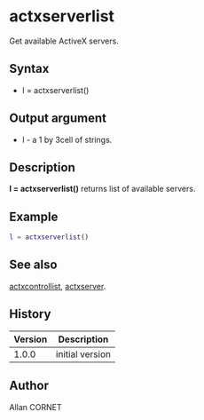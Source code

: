 

# actxserverlist

Get available ActiveX servers.

## Syntax

- l = actxserverlist()

## Output argument

 - l - a 1 by 3cell of strings.

## Description


  <p><b>l = actxserverlist()</b> returns list of available servers.</p>


## Example

```matlab
l = actxserverlist()
```

## See also

[actxcontrollist](actxcontrollist.html), [actxserver](actxserver.html).
## History

|Version|Description|
|------|------|
|1.0.0|initial version|


## Author

Allan CORNET



